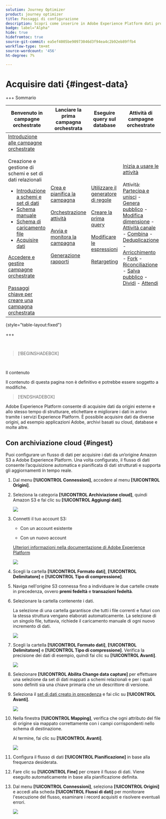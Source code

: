 ```yaml
---
solution: Journey Optimizer
product: journey optimizer
title: Passaggi di configurazione
description: Scopri come inserire in Adobe Experience Platform dati provenienti da origini supportate, come SFTP, archiviazione cloud o database.
badge: label="Alpha"
hide: true
hidefromtoc: true
source-git-commit: ea5ef4005be90973046d3f94ea4c2b92eb89ffb4
workflow-type: tm+mt
source-wordcount: '456'
ht-degree: 7%

---
```


# Acquisire dati {#ingest-data}

+++ Sommario

| Benvenuto in campagne orchestrate | Lanciare la prima campagna orchestrata | Eseguire query sul database | Attività di campagne orchestrate |
|---|---|---|---|
| [Introduzione alle campagne orchestrate](gs-orchestrated-campaigns.md)<br/><br/>Creazione e gestione di schemi e set di dati relazionali</br> <ul><li>[Introduzione a schemi e set di dati](gs-schemas.md)</li><li>[Schema manuale](manual-schema.md)</li><li>[Schema di caricamento file](file-upload-schema.md)</li><li>[Acquisire dati](ingest-data.md)</li></ul>[Accedere e gestire campagne orchestrate](access-manage-orchestrated-campaigns.md)<br/><br/>[Passaggi chiave per creare una campagna orchestrata](gs-campaign-creation.md) | [Crea e pianifica la campagna](create-orchestrated-campaign.md)<br/><br/>[Orchestrazione attività](orchestrate-activities.md)<br/><br/>[Avvia e monitora la campagna](start-monitor-campaigns.md)<br/><br/>[Generazione rapporti](reporting-campaigns.md) | [Utilizzare il generatore di regole](orchestrated-rule-builder.md)<br/><br/>[Creare la prima query](build-query.md)<br/><br/>[Modificare le espressioni](edit-expressions.md)<br/><br/>[Retargeting](retarget.md) | [Inizia a usare le attività](activities/about-activities.md)<br/><br/>Attività:<br/>[Partecipa e unisci](activities/and-join.md) - [Genera pubblico](activities/build-audience.md) - [Modifica dimensione](activities/change-dimension.md) - [Attività canale](activities/channels.md) - [Combina](activities/combine.md) - [Deduplicazione](activities/deduplication.md) - [Arricchimento](activities/enrichment.md) - [Fork](activities/fork.md) - [Riconciliazione](activities/reconciliation.md) - [Salva pubblico](activities/save-audience.md) - [Dividi](activities/split.md) - [Attendi](activities/wait.md) |

{style="table-layout:fixed"}

+++

</br>

>[!BEGINSHADEBOX]

</br>

Il contenuto

Il contenuto di questa pagina non è definitivo e potrebbe essere soggetto a modifiche.

>[!ENDSHADEBOX]

Adobe Experience Platform consente di acquisire dati da origini esterne e allo stesso tempo di strutturare, etichettare e migliorare i dati in arrivo tramite i servizi Experience Platform. È possibile acquisire dati da diverse origini, ad esempio applicazioni Adobe, archivi basati su cloud, database e molte altre.

## Con archiviazione cloud {#ingest}

<!--
>[!IMPORTANT]
>
>Each dataset in Adobe Experience Platform supports only one active dataflow at a time. For detailed setup guidance on how to switch data sources, refer to this [section](#cdc-ingestion).
-->

Puoi configurare un flusso di dati per acquisire i dati da un’origine Amazon S3 a Adobe Experience Platform. Una volta configurato, il flusso di dati consente l’acquisizione automatica e pianificata di dati strutturati e supporta gli aggiornamenti in tempo reale.

1. Dal menu **[!UICONTROL Connessioni]**, accedere al menu **[!UICONTROL Origini]**.

1. Seleziona la categoria **[!UICONTROL Archiviazione cloud]**, quindi Amazon S3 e fai clic su **[!UICONTROL Aggiungi dati]**.

   ![](assets/admin_sources_1.png)

1. Connetti il tuo account S3:

   * Con un account esistente

   * Con un nuovo account

   [Ulteriori informazioni nella documentazione di Adobe Experience Platform](https://experienceleague.adobe.com/it/docs/experience-platform/destinations/catalog/cloud-storage/amazon-s3#connect)

   ![](assets/admin_sources_2.png)

1. Scegli la cartella **[!UICONTROL Formato dati]**, **[!UICONTROL Delimitatore]** e **[!UICONTROL Tipo di compressione]**.

1. Naviga nell&#39;origine S3 connessa fino a individuare le due cartelle create in precedenza, ovvero **premi fedeltà** e **transazioni fedeltà**.

1. Selezionare la cartella contenente i dati.

   La selezione di una cartella garantisce che tutti i file correnti e futuri con la stessa struttura vengano elaborati automaticamente. La selezione di un singolo file, tuttavia, richiede il caricamento manuale di ogni nuovo incremento di dati.

   ![](assets/S3_config_2.png)

1. Scegli la cartella **[!UICONTROL Formato dati]**, **[!UICONTROL Delimitatore]** e **[!UICONTROL Tipo di compressione]**. Verifica la precisione dei dati di esempio, quindi fai clic su **[!UICONTROL Avanti]**.

   ![](assets/S3_config_1.png)

1. Selezionare **[!UICONTROL Abilita Change data capture]** per effettuare una selezione da set di dati mappati a schemi relazionali e per i quali sono definiti sia una chiave primaria che un descrittore di versione.

1. Seleziona il [set di dati creato in precedenza](#entities) e fai clic su **[!UICONTROL Avanti]**.

   ![](assets/S3_config_3.png)

1. Nella finestra **[!UICONTROL Mapping]**, verifica che ogni attributo del file di origine sia mappato correttamente con i campi corrispondenti nello schema di destinazione.

   Al termine, fai clic su **[!UICONTROL Avanti]**.

   ![](assets/S3_config_4.png)

1. Configura il flusso di dati **[!UICONTROL Pianificazione]** in base alla frequenza desiderata.

1. Fare clic su **[!UICONTROL Fine]** per creare il flusso di dati. Viene eseguito automaticamente in base alla pianificazione definita.

1. Dal menu **[!UICONTROL Connessioni]**, seleziona **[!UICONTROL Origini]** e accedi alla scheda **[!UICONTROL Flussi di dati]** per monitorare l&#39;esecuzione del flusso, esaminare i record acquisiti e risolvere eventuali errori.

   ![](assets/S3_config_5.png)

<!--### Setting Up Change data capture ingestion {#cdc-ingestion}

If you need to change the data source, you must delete the existing dataflow and create a new one pointing to the same dataset with the new source.

When using Change Data Capture (CDC), it is essential that the source and dataset remain in sync to ensure accurate incremental updates. Follow the steps below:

1. **Schema Requirements**
   - Your schema must include:
     - A **primary key** (e.g., `transaction_id`)
     - A **versioning field** (e.g., `lastmodified` or an incrementing `version_id`)
   - Enable the dataset for **Orchestrated Campaigns** if needed.

2. **CDC Dataflow Setup**
   - During dataflow creation, after choosing your source and files:
     - **Enable the CDC option**
     - Select your CDC-ready dataset
     - Confirm field mappings (especially version field)

3. **Keep Source and Target in Sync**
   - The source system must consistently update the version field so the platform can detect changes accurately.

Once set up, the platform will automatically ingest **only changed or new records** each time the flow runs.
-->